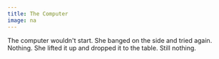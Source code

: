 ```yaml
---
title: The Computer
image: na
---
```


The computer wouldn't start. She banged on the side and tried again. Nothing. She lifted it up and dropped it to the table. Still nothing.

